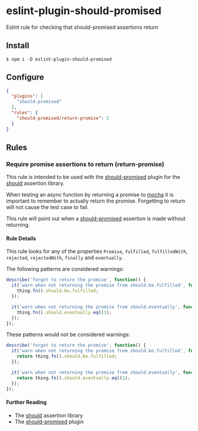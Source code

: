 # eslint-plugin-should-promised

Eslint rule for checking that should-promised assertions return


## Install

```
$ npm i -D eslint-plugin-should-promised
```


## Configure

```json
{
  "plugins": [
    "should-promised"
  ],
  "rules": {
    "should-promised/return-promise": 2
  }
}
```


## Rules

### Require promise assertions to return (return-promise)

This rule is intended to be used with the [should-promised](https://www.npmjs.com/package/should-promised) plugin for the [should](https://www.npmjs.com/package/should) assertion library.

When testing an async function by returning a promise to [mocha](https://www.npmjs.com/package/mocha) it is important to remember to actually return the promise. Forgetting to return will not cause the test case to fail.

This rule will point out when a [should-promised](https://www.npmjs.com/package/should-promised) assertion is made without returning.

#### Rule Details

This rule looks for any of the properties `Promise`, `fulfilled`, `fulfilledWith`, `rejected`, `rejectedWith`, `finally` and `eventually`.

The following patterns are considered warnings:

```js
describe('forgot to return the promise', function() {
  it('warn when not returning the promise from should.be.fulfilled', function() {
    thing.fn().should.be.fulfilled;
  });

  it('warn when not returning the promise from should.eventually', function() {
    thing.fn().should.eventually.eql(1);
  });
});
```

These patterns would not be considered warnings:

```js
describe('forgot to return the promise', function() {
  it('warn when not returning the promise from should.be.fulfilled', function() {
    return thing.fn().should.be.fulfilled;
  });

  it('warn when not returning the promise from should.eventually', function() {
    return thing.fn().should.eventually.eql(1);
  });
});
```

#### Further Reading

- The [should](https://www.npmjs.com/package/should) assertion library
- The [should-promised](https://www.npmjs.com/package/should-promised) plugin
